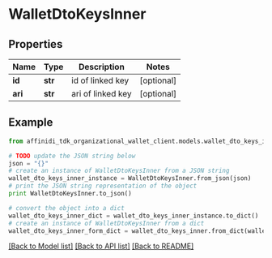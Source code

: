 # WalletDtoKeysInner

## Properties

| Name    | Type    | Description       | Notes      |
| ------- | ------- | ----------------- | ---------- |
| **id**  | **str** | id of linked key  | [optional] |
| **ari** | **str** | ari of linked key | [optional] |

## Example

```python
from affinidi_tdk_organizational_wallet_client.models.wallet_dto_keys_inner import WalletDtoKeysInner

# TODO update the JSON string below
json = "{}"
# create an instance of WalletDtoKeysInner from a JSON string
wallet_dto_keys_inner_instance = WalletDtoKeysInner.from_json(json)
# print the JSON string representation of the object
print WalletDtoKeysInner.to_json()

# convert the object into a dict
wallet_dto_keys_inner_dict = wallet_dto_keys_inner_instance.to_dict()
# create an instance of WalletDtoKeysInner from a dict
wallet_dto_keys_inner_form_dict = wallet_dto_keys_inner.from_dict(wallet_dto_keys_inner_dict)
```

[[Back to Model list]](../README.md#documentation-for-models) [[Back to API list]](../README.md#documentation-for-api-endpoints) [[Back to README]](../README.md)
